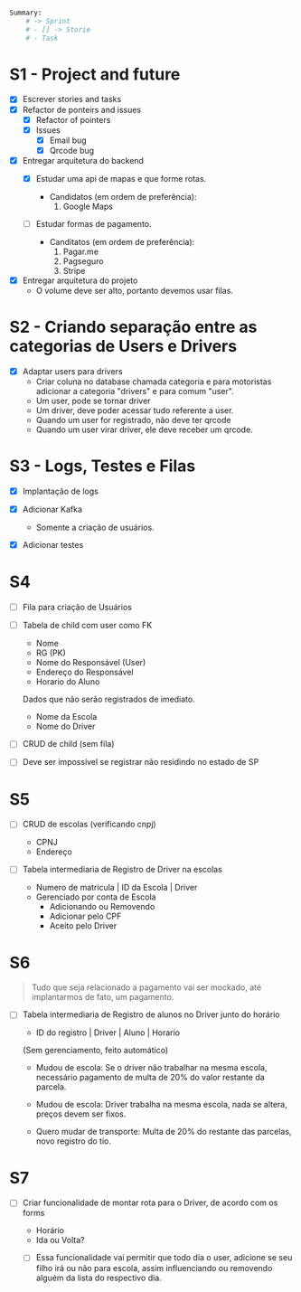 ```bash

Summary:
    # -> Sprint
    # - [] -> Storie
    # - Task 

```

# S1 - Project and future

- [X] Escrever stories and tasks 
- [X] Refactor de ponteirs and issues
    - [X] Refactor of pointers
    - [X] Issues
        - [X] Email bug
        - [X] Qrcode bug

- [X] Entregar arquitetura do backend 
    - [X] Estudar uma api de mapas e que forme rotas.
        - Candidatos (em ordem de preferência):
            1. Google Maps

    - [ ] Estudar formas de pagamento.
        - Canditatos (em ordem de preferência):
            1. Pagar.me
            2. Pagseguro
            3. Stripe

- [X] Entregar arquitetura do projeto
    - O volume deve ser alto, portanto devemos usar filas.

# S2 - Criando separação entre as categorias de Users e Drivers

- [X] Adaptar users para drivers 
    - Criar coluna no database chamada categoria e para motoristas adicionar a categoria "drivers" e para comum "user". 
    - Um user, pode se tornar driver
    - Um driver, deve poder acessar tudo referente a user.
    - Quando um user for registrado, não deve ter qrcode
    - Quando um user virar driver, ele deve receber um qrcode.

# S3 - Logs, Testes e Filas

- [X] Implantação de logs

- [X] Adicionar Kafka
    - Somente a criação de usuários.

- [X] Adicionar testes


# S4

- [ ] Fila para criação de Usuários

- [ ] Tabela de child com user como FK 
    - Nome
    - RG (PK)
    - Nome do Responsável (User)
    - Endereço do Responsável
    - Horario do Aluno

    Dados que não serão registrados de imediato.
    - Nome da Escola 
    - Nome do Driver

- [ ] CRUD de child (sem fila)

- [ ] Deve ser impossível se registrar não residindo no estado de SP

# S5 

- [ ] CRUD de escolas (verificando cnpj)
    - CPNJ 
    - Endereço

- [ ] Tabela intermediaria de Registro de Driver na escolas
    - Numero de matricula | ID da Escola | Driver
    - Gerenciado por conta de Escola
        - Adicionando ou Removendo
        - Adicionar pelo CPF 
        - Aceito pelo Driver

# S6

> Tudo que seja relacionado a pagamento vai ser mockado, até implantarmos de fato, um pagamento.

- [ ] Tabela intermediaria de Registro de alunos no Driver junto do horário
    - ID do registro | Driver | Aluno | Horario

    (Sem gerenciamento, feito automático)

    * Mudou de escola: Se o driver não trabalhar na mesma escola, necessário pagamento de multa de 20% do valor restante da parcela.

    * Mudou de escola: Driver trabalha na mesma escola, nada se altera, preços devem ser fixos.

    * Quero mudar de transporte: Multa de 20% do restante das parcelas, novo registro do tio. 

# S7

- [ ] Criar funcionalidade de montar rota para o Driver, de acordo com os forms
    - Horário
    - Ida ou Volta?

    - [ ] Essa funcionalidade vai permitir que todo dia o user, adicione se seu filho irá ou não para escola, assim influenciando ou removendo alguém da lista do respectivo dia.








    
